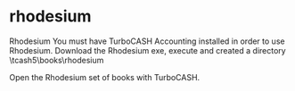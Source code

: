 # rhodesium
Rhodesium
You must have TurboCASH Accounting installed in order to use Rhodesium.
Download the Rhodesium exe, execute and created a directory \tcash5\books\rhodesium

Open the Rhodesium set of books with TurboCASH.

